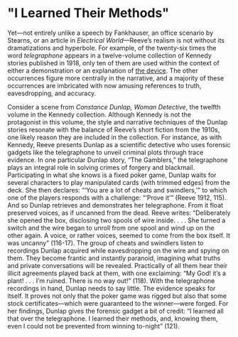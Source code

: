 # "I Learned Their Methods" 

Yet—not entirely unlike a speech by Fankhauser, an office scenario by Stearns, or an article in <i>Electrical World</i>—Reeve’s realism is not without its dramatizations and hyperbole. For example, of the twenty-six times the word <i>telegraphone</i> appears in a twelve-volume collection of Kennedy stories published in 1918, only ten of them are used within the context of either a demonstration or&nbsp;<span class="note" rev="scalar:has_note" resource="note50" rel="urn:scalar:version:28909">an explanation</span>&nbsp;of&nbsp;<a href="media/telegraphone.jpg" resource="media/telegraphone" rel="urn:scalar:version:28421" data-size="medium" data-align="right">the device</a>. The other occurrences figure more centrally in the narrative, and a majority of these occurrences are imbricated with now amusing references to truth, eavesdropping, and accuracy.<div>
</div><div><div>Consider a scene from&nbsp;<span class="note" rev="scalar:has_note" resource="note51" rel="urn:scalar:version:28911"><i>Constance Dunlap, Woman Detective</i></span>, the twelfth volume in the Kennedy collection. Although&nbsp;<span class="note" rev="scalar:has_note" resource="note52" rel="urn:scalar:version:28912">Kennedy is not the protagonist</span>&nbsp;in this volume, the style and narrative techniques of the Dunlap stories resonate with the balance of Reeve’s short fiction from the 1910s, one likely reason they are included in the collection. For instance,&nbsp;<span class="note" rev="scalar:has_note" resource="note53" rel="urn:scalar:version:28913">as with Kennedy</span>, Reeve presents Dunlap as a scientific detective who uses forensic gadgets like the telegraphone to unveil criminal plots through trace evidence. In one particular Dunlap story, “The Gamblers,” the telegraphone plays an integral role in solving crimes of forgery and blackmail. Participating in what she knows is a fixed poker game, Dunlap waits for several characters to play manipulated cards (with trimmed edges) from the deck. She then declares: “‘You are a lot of cheats and swindlers,’” to which one of the players responds with a challenge: “‘Prove it’” (Reeve 1912, 115). And so Dunlap retrieves and demonstrates her telegraphone. From it float preserved voices, as if uncanned from the dead. Reeve writes: “Deliberately she opened the box, disclosing two spools of wire inside. . . . She turned a switch and the wire began to unroll from one spool and wind up on the other again. A voice, or rather voices, seemed to come from the box itself. It was uncanny” (116-17). The group of cheats and swindlers&nbsp;<span class="note" rev="scalar:has_note" resource="note54" rel="urn:scalar:version:28963">listen to recordings</span>&nbsp;Dunlap acquired while eavesdropping on the wire and spying on them. They become frantic and instantly paranoid, imagining what truths and private conversations will be revealed. Practically of all them hear their illicit agreements played back at them, with one exclaiming: “My God! it’s a plant! . . . I’m ruined. There is no way out!” (118). With the telegraphone recordings in hand, Dunlap needs to say little. The evidence speaks for itself. It proves not only that the poker game was rigged but also that some stock certificates—which were guaranteed to the winner—were forged. For her findings, Dunlap gives the forensic gadget a bit of credit: “I learned all that over the telegraphone. I learned their methods, and, knowing them, even I could not be prevented from winning to-night” (121).
</div><div>
</div></div>